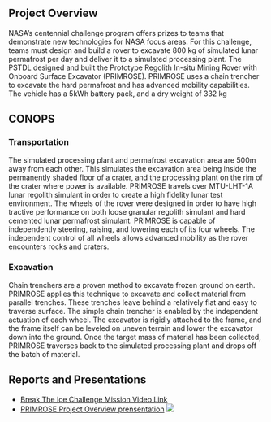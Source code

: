 ## Project Overview
NASA’s centennial challenge program offers prizes to teams that demonstrate new technologies for NASA focus areas. For this challenge, teams must design and build a rover to excavate 800 kg of simulated lunar permafrost per day and deliver it to a simulated processing plant. The PSTDL designed and built the Prototype Regolith In-situ Mining Rover with Onboard Surface Excavator (PRIMROSE). PRIMROSE uses a chain trencher to excavate the hard permafrost and has advanced mobility capabilities. The vehicle has a 5kWh battery pack, and a dry weight of 332 kg

## CONOPS
### Transportation
The simulated processing plant and permafrost excavation area are 500m away from each other. This simulates the excavation area being inside the permanently shaded floor of a crater, and the processing plant on the rim of the crater where power is available. PRIMROSE travels over MTU-LHT-1A lunar regolith simulant in order to create a high fidelity lunar test environment. The wheels of the rover were designed in order to have high tractive performance on both loose granular regolith simulant and hard cemented lunar permafrost simulant. PRIMROSE is capable of independently steering, raising, and lowering each of its four wheels. The independent control of all wheels allows advanced mobility as the rover encounters rocks and craters.


### Excavation
Chain trenchers are a proven method to excavate frozen ground on earth. PRIMROSE applies this technique to excavate and collect material from parallel trenches. These trenches leave behind a relatively flat and easy to traverse surface. The simple chain trencher is enabled by the independent actuation of each wheel. The excavator is rigidly attached to the frame, and the frame itself can be leveled on uneven terrain and lower the excavator down into the ground. Once the target mass of material has been collected, PRIMROSE traverses back to the simulated processing plant and drops off the batch of material.

## Reports and Presentations
* [Break The Ice Challenge Mission Video Link](https://www.youtube.com/watch?v=hIQYnyP4Fbs&ab_channel=PaulvanSusante)
* [PRIMROSE Project Overview prensentation](/projects/btic/PSTDL_BTIC_Competition_Presentation.pdf)
![](/projects/btic/btic_3_by_4_poster.png)